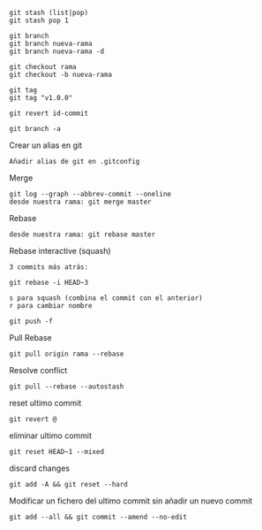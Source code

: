 ```
git stash (list|pop)
git stash pop 1

git branch 
git branch nueva-rama
git branch nueva-rama -d

git checkout rama
git checkout -b nueva-rama

git tag
git tag "v1.0.0"

git revert id-commit

git branch -a
```

Crear un alias en git
```
Añadir alias de git en .gitconfig
```

Merge
```
git log --graph --abbrev-commit --oneline
desde nuestra rama: git merge master
```

Rebase
```
desde nuestra rama: git rebase master
```

Rebase interactive (squash)
```
3 commits más atrás:

git rebase -i HEAD~3

s para squash (combina el commit con el anterior)
r para cambiar nombre

git push -f
```

Pull Rebase
```
git pull origin rama --rebase
```

Resolve conflict
```
git pull --rebase --autostash

```

reset ultimo commit
```
git revert @
```

eliminar ultimo commit
```
git reset HEAD~1 --mixed
```

discard changes
```
git add -A && git reset --hard
```

Modificar un fichero del ultimo commit sin añadir un nuevo commit
```
git add --all && git commit --amend --no-edit

```
